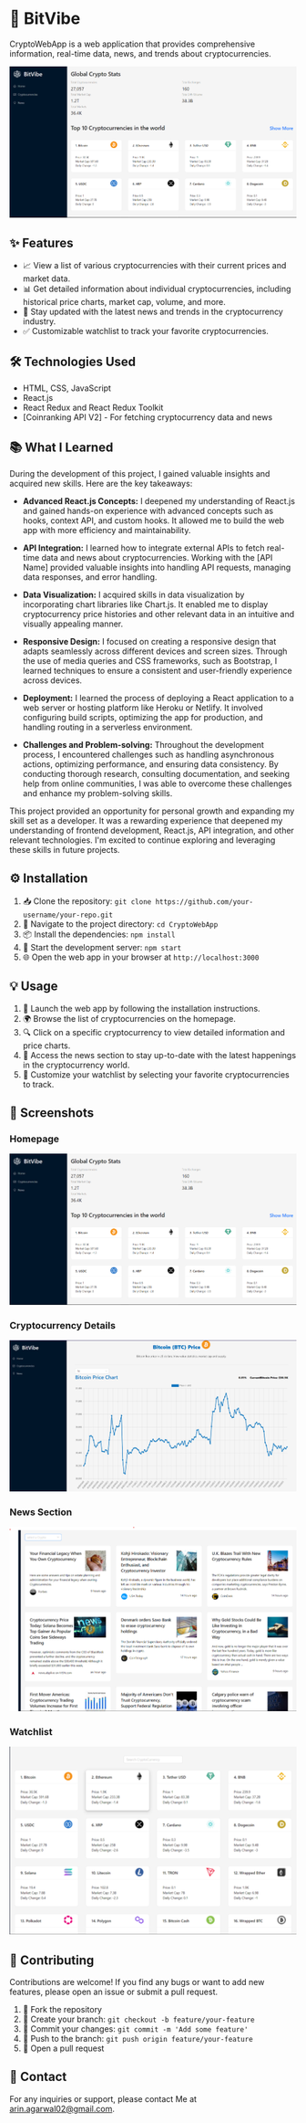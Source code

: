 # 🚀 BitVibe

CryptoWebApp is a web application that provides comprehensive information, real-time data, news, and trends about cryptocurrencies.

![CryptoWebApp Screenshot](./screenshots/homepage.png)

## ✨ Features

- 📈 View a list of various cryptocurrencies with their current prices and market data.
- 📊 Get detailed information about individual cryptocurrencies, including historical price charts, market cap, volume, and more.
- 📰 Stay updated with the latest news and trends in the cryptocurrency industry.
- ✅ Customizable watchlist to track your favorite cryptocurrencies.

## 🛠️ Technologies Used

- HTML, CSS, JavaScript
- React.js
- React Redux and React Redux Toolkit
- [Coinranking API V2] - For fetching cryptocurrency data and news

## 📚 What I Learned

During the development of this project, I gained valuable insights and acquired new skills. Here are the key takeaways:

- **Advanced React.js Concepts:** I deepened my understanding of React.js and gained hands-on experience with advanced concepts such as hooks, context API, and custom hooks. It allowed me to build the web app with more efficiency and maintainability.

- **API Integration:** I learned how to integrate external APIs to fetch real-time data and news about cryptocurrencies. Working with the [API Name] provided valuable insights into handling API requests, managing data responses, and error handling.

- **Data Visualization:** I acquired skills in data visualization by incorporating chart libraries like Chart.js. It enabled me to display cryptocurrency price histories and other relevant data in an intuitive and visually appealing manner.

- **Responsive Design:** I focused on creating a responsive design that adapts seamlessly across different devices and screen sizes. Through the use of media queries and CSS frameworks, such as Bootstrap, I learned techniques to ensure a consistent and user-friendly experience across devices.

- **Deployment:** I learned the process of deploying a React application to a web server or hosting platform like Heroku or Netlify. It involved configuring build scripts, optimizing the app for production, and handling routing in a serverless environment.

- **Challenges and Problem-solving:** Throughout the development process, I encountered challenges such as handling asynchronous actions, optimizing performance, and ensuring data consistency. By conducting thorough research, consulting documentation, and seeking help from online communities, I was able to overcome these challenges and enhance my problem-solving skills.

This project provided an opportunity for personal growth and expanding my skill set as a developer. It was a rewarding experience that deepened my understanding of frontend development, React.js, API integration, and other relevant technologies. I'm excited to continue exploring and leveraging these skills in future projects.

## ⚙️ Installation

1. 📥 Clone the repository: `git clone https://github.com/your-username/your-repo.git`
2. 📂 Navigate to the project directory: `cd CryptoWebApp`
3. 📦 Install the dependencies: `npm install`
4. 🚀 Start the development server: `npm start`
5. 🌐 Open the web app in your browser at `http://localhost:3000`

## 💡 Usage

1. 🚀 Launch the web app by following the installation instructions.
2. 🌍 Browse the list of cryptocurrencies on the homepage.
3. 🔍 Click on a specific cryptocurrency to view detailed information and price charts.
4. 📰 Access the news section to stay up-to-date with the latest happenings in the cryptocurrency world.
5. 🌟 Customize your watchlist by selecting your favorite cryptocurrencies to track.

## 📸 Screenshots

### Homepage
![Homepage](./screenshots/homepage.png)

### Cryptocurrency Details
![Cryptocurrency Details](./screenshots/details.png)

### News Section
![News Section](./screenshots/news.png)

### Watchlist
![Watchlist](./screenshots/watchlist.png)


## 🤝 Contributing

Contributions are welcome! If you find any bugs or want to add new features, please open an issue or submit a pull request.

1. 🍴 Fork the repository
2. 🌿 Create your branch: `git checkout -b feature/your-feature`
3. 📝 Commit your changes: `git commit -m 'Add some feature'`
4. 🚀 Push to the branch: `git push origin feature/your-feature`
5. 🎉 Open a pull request

## 📧 Contact

For any inquiries or support, please contact Me at  arin.agarwal02@gmail.com.
